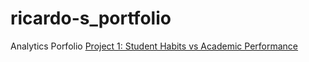 # ricardo-s_portfolio
Analytics Porfolio
[Project 1: Student Habits vs Academic Performance](https://www.example.com)
